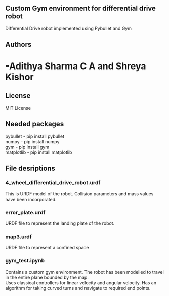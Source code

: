## Custom Gym environment for differential drive robot
Differential Drive robot implemented using Pybullet and Gym
## Authors
# -Adithya Sharma C A and Shreya Kishor
## License 
MIT License
## Needed packages
pybullet - pip install pybullet <br/>
numpy - pip install numpy <br/>
gym - pip install gym <br/>
matplotlib - pip install matplotlib
## File desriptions
### 4_wheel_differential_drive_robot.urdf
This is URDF model of the robot. Collision parameters and mass values have been incorporated.
### error_plate.urdf
URDF file to represent the landing plate of the robot.
### map3.urdf
URDF file to represent a confined space
### gym_test.ipynb
Contains a custom gym environment.
The robot has been modelled to travel in the entire plane bounded by the map.<br/>
Uses classical controllers for linear velocity and angular velocity. Has an algorithm for taking curved turns and navigate to required end points.
